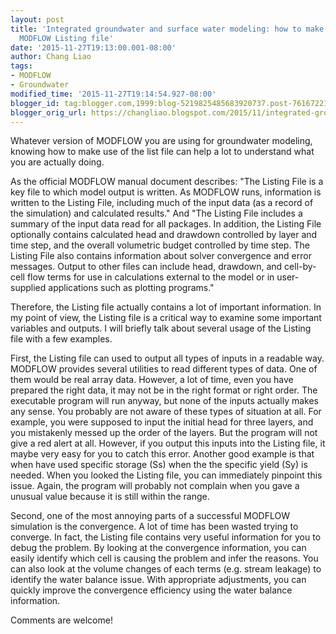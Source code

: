 ```yaml
---
layout: post
title: 'Integrated groundwater and surface water modeling: how to make use of the
  MODFLOW Listing file'
date: '2015-11-27T19:13:00.001-08:00'
author: Chang Liao
tags:
- MODFLOW
- Groundwater
modified_time: '2015-11-27T19:14:54.927-08:00'
blogger_id: tag:blogger.com,1999:blog-5219825485683920737.post-7616722114986559361
blogger_orig_url: https://changliao.blogspot.com/2015/11/integrated-groundwater-and-surface-005.html
---
```


Whatever version of MODFLOW you are using for groundwater modeling, knowing how to make use of the list file can help a lot to understand what you are actually doing.

As the official MODFLOW manual document describes: 
"The Listing File is a key file to which model output is written. As MODFLOW runs, information is written to the Listing File, including much of the input data (as a record of the simulation) and calculated results."
And
"The Listing File includes a summary of the input data read for all packages. In addition, the Listing File optionally contains calculated head and drawdown controlled by layer and time step, and the overall volumetric budget controlled by time step. The Listing File also contains information about solver convergence and error messages. Output to other files can include head, drawdown, and cell-by-cell flow terms for use in calculations external to the model or in user-supplied applications such as plotting programs."

Therefore, the Listing file actually contains a lot of important information.
In my point of view, the Listing file is a critical way to examine some important variables and outputs. I will briefly talk about several usage of the Listing file with a few examples.

First, the Listing file can used to output all types of inputs in a readable way. MODFLOW provides several utilities to read different types of data. One of them would be real array data. However, a lot of time, even you have prepared the right data, it may not be in the right format or right order. The executable program will run anyway, but none of the inputs actually makes any sense. You probably are not aware of these types of situation at all. For example, you were supposed to input the initial head for three layers, and you mistakenly messed up the order of the layers. But the program will not give a red alert at all. However, if you output this inputs into the Listing file, it maybe very easy for you to catch this error. Another good example is that when have used specific storage (Ss) when the the specific yield (Sy) is needed. When you looked the Listing file, you can immediately pinpoint this issue. Again, the program will probably not complain when you gave a unusual value because it is still within the range.

Second, one of the most annoying parts of a successful MODFLOW simulation is the convergence. A lot of time has been wasted trying to converge. In fact, the Listing file contains very useful information for you to debug the problem. By looking at the convergence information, you can easily identify which cell is causing the problem and infer the reasons. You can also look at the volume changes of each terms (e.g. stream leakage) to identify the water balance issue. With appropriate adjustments, you can quickly improve the convergence efficiency using the water balance information.

Comments are welcome! 





